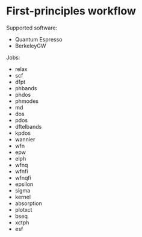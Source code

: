# First-principles workflow

Supported software:
- Quantum Espresso
- BerkeleyGW

Jobs:
- relax
- scf
- dfpt
- phbands
- phdos
- phmodes
- md
- dos
- pdos
- dftelbands
- kpdos
- wannier
- wfn
- epw
- elph
- wfnq
- wfnfi
- wfnqfi
- epsilon
- sigma
- kernel
- absorption
- plotxct
- bseq
- xctph
- esf